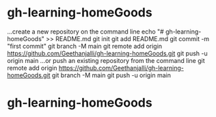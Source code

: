 # gh-learning-homeGoods

…create a new repository on the command line
echo "# gh-learning-homeGoods" >> README.md
git init
git add README.md
git commit -m "first commit"
git branch -M main
git remote add origin https://github.com/Geethanjalli/gh-learning-homeGoods.git
git push -u origin main
…or push an existing repository from the command line
git remote add origin https://github.com/Geethanjalli/gh-learning-homeGoods.git
git branch -M main
git push -u origin main
# gh-learning-homeGoods
